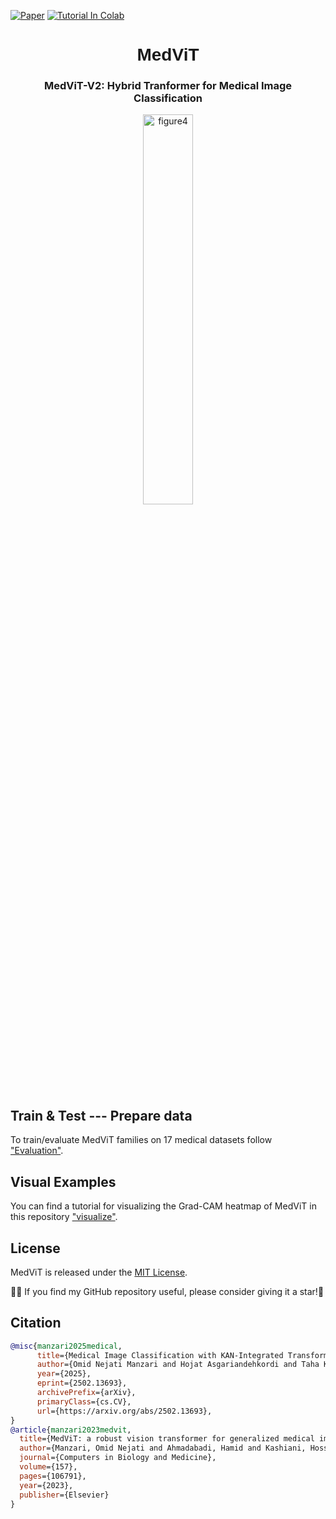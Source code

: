 [![Paper](https://img.shields.io/badge/arXiv-Paper-<COLOR>.svg)](https://arxiv.org/abs/2502.13693)
[![Tutorial In Colab](https://colab.research.google.com/assets/colab-badge.svg)](https://colab.research.google.com/github/google-research/maxvit/blob/main/Tutorials/Evaluation.ipynb)

<div align="center">
  <h1 style="font-family: Arial;">MedViT</h1>
  <h3>MedViT-V2: Hybrid Tranformer for Medical Image Classification</h3>
</div>


<div align="center">
  <img src="https://github.com/Omid-Nejati/MedViT-V2/blob/main/Fig/cover.jpg" alt="figure4" width="40%" />
</div>

## Train & Test --- Prepare data
To train/evaluate MedViT families on 17 medical datasets follow ["Evaluation"](https://github.com/Omid-Nejati/MedViTV2/blob/main/Tutorials/Evaluation.ipynb). 

## Visual Examples
You can find a tutorial for visualizing the Grad-CAM heatmap of MedViT in this repository ["visualize"](https://github.com/Omid-Nejati/MedViTV2/blob/main/Tutorials/Visualization.ipynb).

## License
MedViT is released under the [MIT License](LICENSE).

💖🌸 If you find my GitHub repository useful, please consider giving it a star!🌟  

## Citation
```bibtex
@misc{manzari2025medical,
      title={Medical Image Classification with KAN-Integrated Transformers and Dilated Neighborhood Attention}, 
      author={Omid Nejati Manzari and Hojat Asgariandehkordi and Taha Koleilat and Yiming Xiao and Hassan Rivaz},
      year={2025},
      eprint={2502.13693},
      archivePrefix={arXiv},
      primaryClass={cs.CV},
      url={https://arxiv.org/abs/2502.13693}, 
}
@article{manzari2023medvit,
  title={MedViT: a robust vision transformer for generalized medical image classification},
  author={Manzari, Omid Nejati and Ahmadabadi, Hamid and Kashiani, Hossein and Shokouhi, Shahriar B and Ayatollahi, Ahmad},
  journal={Computers in Biology and Medicine},
  volume={157},
  pages={106791},
  year={2023},
  publisher={Elsevier}
}

```
